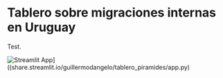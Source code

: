 # Tablero sobre migraciones internas en Uruguay

Test.

![Streamlit App](https://static.streamlit.io/badges/streamlit_badge_black_white.svg)]((share.streamlit.io/guillermodangelo/tablero_piramides/app.py)
